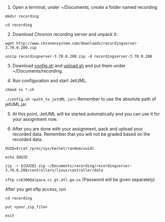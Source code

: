 1. Open a terminal, under ~/Documents, create a folder named recording
  
  `mkdir recording`

  `cd recording`

2. Download Chronon recording server and unpack it:

  `wget http://www.chrononsystem.com/downloads/recordingserver-3.70.0.200.zip`

  `unzip recordingserver-3.70.0.200.zip -d recordingserver-3.70.0.200`

3. Download [config.sh](https://github.com/Qianqianwang/TargetTesting/blob/master/config.sh) and 
[upload.sh](https://github.com/Qianqianwang/TargetTesting/blob/master/upload.sh) and put them under ~/Documents/recording.

4. Run configuration and start JetUML.

  `chmod +x *.sh`
  
  `./config.sh <path_to_jetUML.jar>`   Remember to use the absolute path of jetUML.jar.
  
5. At this point, JetUML will be started automatically and you can use it for your assignment now.

6. After you are done with your assignment, pack and upload your recorded data. Remember that you
will not be graded based on the recorded data.

  `UUID=$(cat /proc/sys/kernel/random/uuid)`
  
  `echo $UUID`
  
  `zip -r ${UUID}.zip ~/Documents/recording/recordingserver-3.70.0.200/controllers/linux/controller/data`
  
  `sftp cs6300@alpaca.cc.gt.atl.ga.us` (Password will be given separately)
  
  After you get sftp access, run
  
  `cd recording`
  
  `put <your_zip_file>`
  
  `exit`
  

  

